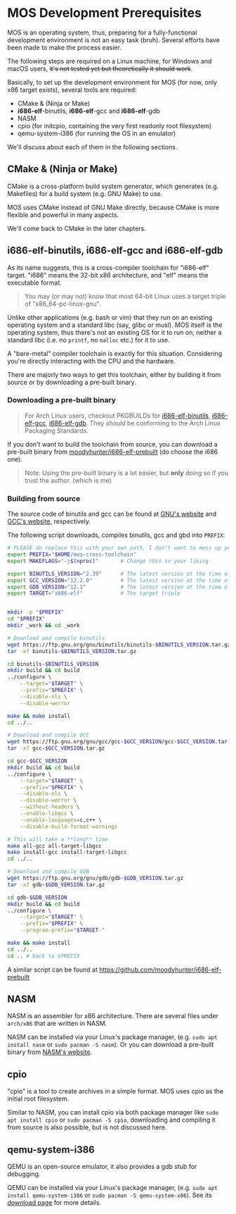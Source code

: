 # MOS Development Prerequisites

MOS is an operating system, thus, preparing for a fully-functional development
environment is not an easy task (bruh). Several efforts have been made to make
the process easier.

The following steps are required on a Linux machine, for Windows and macOS users,
~~it's not tested yet but theoretically it should work~~.

Basically, to set up the development environment for MOS (for now, only x86 target
exists), several tools are required:

- CMake & (Ninja or Make)
- **i686-elf**-binutils, **i686-elf**-gcc and **i686-elf**-gdb
- NASM
- cpio (for initcpio, containing the very first readonly root filesystem)
- qemu-system-i386 (for running the OS in an emulator)

We'll discuss about each of them in the following sections.

## CMake & (Ninja or Make)

CMake is a cross-platform build system generator, which generates (e.g. Makefiles)
for a build system (e.g. GNU Make) to use.

MOS uses CMake instead of GNU Make directly, because CMake is more flexible and
powerful in many aspects.

We'll come back to CMake in the later chapters.

## i686-elf-binutils, i686-elf-gcc and i686-elf-gdb

As its name suggests, this is a cross-compiler toolchain for "i686-elf" target.
"i686" means the 32-bit x86 architecture, and "elf" means the executable format.

> You may (or may not) know that most 64-bit Linux uses a target triple of "x86_64-pc-linux-gnu".

Unlike other applications (e.g. bash or vim) that they run on an existing operating
system and a standard libc (say, glibc or musl). MOS itself is the operating system,
thus there's not an existing OS for it to run on, neither a standard libc (i.e. no
`printf`, no `malloc` etc.) for it to use.

A "bare-metal" compiler toolchain is exactly for this situation. Considering you're
directly interacting with the CPU and the hardware.

There are majorly two ways to get this toolchain, either by building it from source
or by downloading a pre-built binary.

### Downloading a pre-built binary

> For Arch Linux users, checkout PKGBUILDs for [i686-elf-binutils](https://github.com/moodyhunter/repo/blob/main/moody/i686-elf-binutils/PKGBUILD), [i686-elf-gcc](https://github.com/moodyhunter/repo/blob/main/moody/i686-elf-gcc/PKGBUILD), [i686-elf-gdb](https://github.com/moodyhunter/repo/blob/main/moody/i686-elf-gdb/PKGBUILD). They _should_ be conforming to the Arch Linux Packaging Standards.

If you don't want to build the toolchain from source, you can download a pre-built
binary from [moodyhunter/i686-elf-prebuilt](https://github.com/moodyhunter/i686-elf-prebuilt/releases/tag/artifact) (do choose the i686 one).

> Note: Using the pre-built binary is a lot easier, but **only** doing so if you trust the author. (which is me)

### Building from source

The source code of binutils and gcc can be found at [GNU's website](https://www.gnu.org/software/binutils/) and [GCC's website](https://gcc.gnu.org/), respectively.

The following script downloads, compiles binutils, gcc and gbd into `PREFIX`:

```bash
# PLEASE do replace this with your own path, I don't want to mess up your home directory
export PREFIX="$HOME/mos-cross-toolchain"
export MAKEFLAGS="-j$(nproc)"       # Change this to your liking

export BINUTILS_VERSION="2.39"      # The latest version at the time of writing
export GCC_VERSION="12.2.0"         # The latest version at the time of writing
export GDB_VERSION="12.1"           # The latest version at the time of writing
export TARGET="i686-elf"            # The target triple


mkdir -p "$PREFIX"
cd "$PREFIX"
mkdir _work && cd _work

# Download and compile binutils
wget https://ftp.gnu.org/gnu/binutils/binutils-$BINUTILS_VERSION.tar.gz
tar -xf binutils-$BINUTILS_VERSION.tar.gz

cd binutils-$BINUTILS_VERSION
mkdir build && cd build
../configure \
    --target="$TARGET" \
    --prefix="$PREFIX" \
    --disable-nls \
    --disable-werror

make && make install
cd ../..

# Download and compile GCC
wget https://ftp.gnu.org/gnu/gcc/gcc-$GCC_VERSION/gcc-$GCC_VERSION.tar.gz
tar -xf gcc-$GCC_VERSION.tar.gz

cd gcc-$GCC_VERSION
mkdir build && cd build
../configure \
    --target="$TARGET" \
    --prefix="$PREFIX" \
    --disable-nls \
    --disable-werror \
    --without-headers \
    --enable-libgcc \
    --enable-languages=c,c++ \
    --disable-build-format-warnings

# This will take a **long** time
make all-gcc all-target-libgcc
make install-gcc install-target-libgcc
cd ../..

# Download and compile GDB
wget https://ftp.gnu.org/gnu/gdb/gdb-$GDB_VERSION.tar.gz
tar -xf gdb-$GDB_VERSION.tar.gz

cd gdb-$GDB_VERSION
mkdir build && cd build
../configure \
    --target="$TARGET" \
    --prefix="$PREFIX" \
    --program-prefix="$TARGET-"

make && make install
cd ../..
cd .. # back to $PREFIX
```

A similar script can be found at <https://github.com/moodyhunter/i686-elf-prebuilt>

## NASM

NASM is an assembler for x86 architecture. There are several files under `arch/x86`
that are written in NASM.

NASM can be installed via your Linux's package manager, (e.g. `sudo apt install nasm`
or `sudo pacman -S nasm`). Or you can download a pre-built binary from [NASM's website](https://www.nasm.us/).

## cpio

"cpio" is a tool to create archives in a simple format. MOS uses cpio as the initial
root filesystem.

Similar to NASM, you can install cpio via both package manager like `sudo apt install cpio`
or `sudo pacman -S cpio`, downloading and compiling it from source is also possible, but is not discussed here.

## qemu-system-i386

QEMU is an open-source emulator, it also provides a gdb stub for debugging.

QEMU can be installed via your Linux's package manager, (e.g. `sudo apt install qemu-system-i386`
or `sudo pacman -S qemu-system-x86`). See its [download page](https://www.qemu.org/download) for more details.
